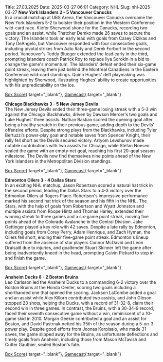 Title: 27.03.2025
Date: 2025-03-27 06:01
Category: NHL 
Slug: nhl-2025-03-27 
**New York Islanders 2 - 5 Vancouver Canucks**  
In a crucial matchup at UBS Arena, the Vancouver Canucks overcame the New York Islanders 5-2 to bolster their position in the Western Conference wild-card race. Kiefer Sherwood shone for the Canucks, recording two goals and an assist, while Thatcher Demko made 26 saves to secure the victory. The Islanders took an early lead with goals from Casey Cizikas and Tony DeAngelo, but Vancouver responded with four consecutive goals, including pivotal strikes from Aatu Raty and Derek Forbort in the second period. Vancouver's Teddy Blueger extended the lead early in the third, prompting Islanders coach Patrick Roy to replace Ilya Sorokin in a bid to change the game's momentum. The Islanders' defeat ended their six-game point streak, leaving them just behind the Montreal Canadiens in the Eastern Conference wild-card standings. Quinn Hughes' deft playmaking was highlighted by Sherwood, illustrating Hughes' ability to create opportunities with his unpredictability on the ice. 

[Box Score](/gamecenter/van-vs-nyi/2025/03/26/2024021139){:target="_blank"}, [Gamecast](https://www.nhl.com/news/vancouver-canucks-new-york-islanders-game-recap-march-26){:target="_blank"}<br>

**Chicago Blackhawks 3 - 5 New Jersey Devils**  
The New Jersey Devils ended their three-game losing streak with a 5-3 win against the Chicago Blackhawks, driven by Dawson Mercer's two goals and Luke Hughes' three assists. Nathan Bastian scored the opening goal after being a healthy scratch in their previous game, adding depth to the Devils' offensive efforts. Despite strong plays from the Blackhawks, including Tyler Bertuzzi’s power-play goal and notable saves from Spencer Knight, their rally fell short as the Devils secured victory. Artyom Levshunov made notable contributions with two assists for Chicago, while Stefan Noesen sealed the game with an empty-net goal, reaching his first 20-goal season milestone. The Devils now find themselves nine points ahead of the New York Islanders in the Metropolitan Division standings. 

[Box Score](/gamecenter/njd-vs-chi/2025/03/26/2024021140){:target="_blank"}, [Gamecast](https://www.nhl.com/news/new-jersey-devils-chicago-blackhawks-game-recap-march-26){:target="_blank"}<br>

**Edmonton Oilers 3 - 4 Dallas Stars**  
In an exciting NHL matchup, Jason Robertson scored a natural hat trick in the second period, leading the Dallas Stars to a 4-3 victory over the Edmonton Oilers at Rogers Place. Robertson's impressive performance marked his second hat trick of the season and his fifth in the NHL. The Stars, with the help of goals from Robertson and Wyatt Johnston and multiple assists from Roope Hintz and Thomas Harley, extended their winning streak to three games and a six-game point streak, moving five points ahead of the Colorado Avalanche in the Central Division. Jake Oettinger played a key role with 42 saves. Despite a late rally by Edmonton, including goals from Corey Perry, Adam Henrique, and Zach Hyman, the Oilers fell short, ending their five-game point streak. Edmonton's lineup suffered from the absence of star players Connor McDavid and Leon Draisaitl due to injuries, and goaltender Stuart Skinner left the game after being inadvertently kneed in the head, prompting Calvin Pickard to step in and finish the game. 

[Box Score](/gamecenter/dal-vs-edm/2025/03/26/2024021141){:target="_blank"}, [Gamecast](https://www.nhl.com/news/dallas-stars-edmonton-oilers-game-recap-march-26){:target="_blank"}<br>

**Anaheim Ducks 6 - 2 Boston Bruins**  
Leo Carlsson led the Anaheim Ducks to a commanding 6-2 victory over the Boston Bruins at the Honda Center, scoring two goals including a shorthanded one that opened the scoring. Jackson LaCombe added a goal and an assist while Alex Killorn contributed two assists, and John Gibson stopped 23 shots, helping the Ducks, with a record of 31-32-8, claim their second win in three games. In contrast, the Bruins, with a 30-34-9 record, faced their seventh consecutive game without a win, reminiscent of a 10-game skid in 2010. Morgan Geekie contributed a goal and an assist for Boston, and David Pastrnak netted his 35th of the season during a 5-on-3 power play. Despite good efforts from Joonas Korpisalo, who made 31 saves, the game slipped away for the Bruins, as unfortunate deflections and timely goals from Anaheim, including those from Mason McTavish and Cutter Gauthier, sealed Boston's fate. 

[Box Score](/gamecenter/bos-vs-ana/2025/03/26/2024021142){:target="_blank"}, [Gamecast](https://www.nhl.com/news/boston-bruins-anaheim-ducks-game-recap-march-26){:target="_blank"}<br>

